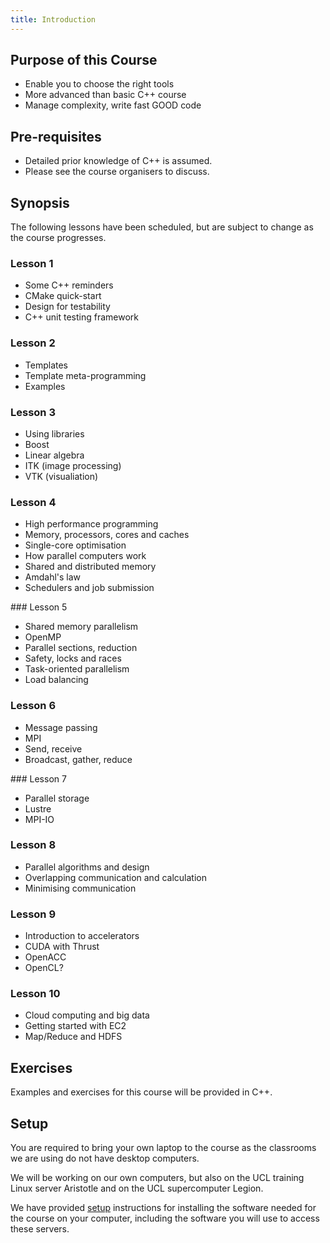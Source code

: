```yaml
---
title: Introduction
---
```


## Purpose of this Course

* Enable you to choose the right tools
* More advanced than basic C++ course
* Manage complexity, write fast GOOD code

## Pre-requisites

* Detailed prior knowledge of C++ is assumed. 
* Please see the course organisers to discuss.

## Synopsis

The following lessons have been scheduled, but are 
subject to change as the course progresses.

### Lesson 1

* Some C++ reminders
* CMake quick-start
* Design for testability
* C++ unit testing framework

### Lesson 2

* Templates
* Template meta-programming
* Examples

### Lesson 3

* Using libraries
* Boost
* Linear algebra
* ITK (image processing)
* VTK (visualiation)

### Lesson 4

* High performance programming
* Memory, processors, cores and caches
* Single-core optimisation
* How parallel computers work
* Shared and distributed memory 
* Amdahl's law
* Schedulers and job submission 

### Lesson 5

* Shared memory parallelism
* OpenMP
* Parallel sections, reduction 
* Safety, locks and races
* Task-oriented parallelism
* Load balancing

### Lesson 6

* Message passing
* MPI
* Send, receive
* Broadcast, gather, reduce

### Lesson 7

* Parallel storage
* Lustre
* MPI-IO

### Lesson 8
* Parallel algorithms and design
* Overlapping communication and calculation
* Minimising communication

### Lesson 9

* Introduction to accelerators
* CUDA with Thrust
* OpenACC
* OpenCL?

### Lesson 10  

* Cloud computing and big data
* Getting started with EC2
* Map/Reduce and HDFS

## Exercises

Examples and exercises for this course will be provided in C++.  

## Setup

You are required to bring your own laptop to the course as the classrooms we are
 using do not have desktop computers.

We will be working on our own computers, but also on the UCL training Linux server Aristotle and on the UCL
supercomputer Legion.

We have provided [setup](installation) instructions for installing the software needed for the course on
your computer, including the software you will use to access these servers.
